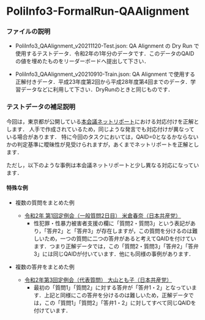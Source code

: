 # PoliInfo3-FormalRun-QAAlignment

### ファイルの説明
* PoliInfo3_QAAlignment_v20211120-Test.json: QA Alignment の Dry Run で使用するテストデータ．令和2年の1年分のデータです．このデータのQAIDの値を埋めたものをリーダーボードへ提出して下さい．

* PoliInfo3_QAAlignment_v20210910-Train.json: QA Alignment で使用する正解付きデータ．平成23年度第2回から平成28年度第4回までのデータ．学習データなどに利用して下さい．DryRunのときと同じものです．

### テストデータの補足説明
今回は，東京都が公開している[本会議ネットリポート](https://www.gikai.metro.tokyo.jp/netreport/)における対応付けを正解とします．
人手で作成されているため，同じような発言でも対応付けが異なっている場合があります．
特に今回のタスクにおいては，QAID=0となるかならないかの判定基準に曖昧性が見受けられますが，あくまでネットリポートを正解とします．

ただし，以下のような事例は本会議ネットリポートと少し異なる対応になっています．

#### 特殊な例
* 複数の質問をまとめた例
  * [令和2年 第1回定例会（一般質問2日目） 米倉春奈（日本共産党）](https://www.gikai.metro.tokyo.jp/netreport/2020/report03/02.html)
    * 性犯罪・性暴力被害者支援の欄に「質問2・質問3」という表記があり，「答弁2」と「答弁3」が存在しますが，この質問を分けるのは難しいため，一つの質問に二つの答弁があると考えてQAIDを付けています．つまり正解データでは，この「質問2・質問3」「答弁2」「答弁3」には同じQAIDが付いています．他にも同様の事例があります．

* 複数の答弁をまとめた例
  * [令和2年第3回定例会（代表質問） 大山とも子（日本共産党）](https://www.gikai.metro.tokyo.jp/netreport/2020/report06/04.html)
    * 最初の「質問1」「質問2」に対する答弁が「答弁1・2」となっています．上記と同様にこの答弁を分けるのは難しいため，正解データでは，この「質問1」「質問2」「答弁1・2」に対してすべて同じQAIDを付けています．
